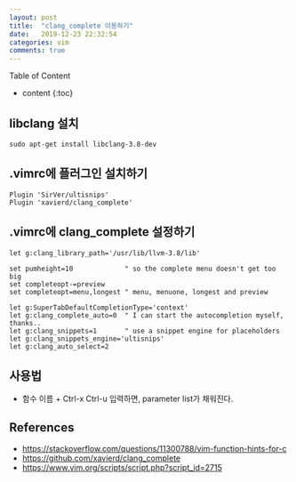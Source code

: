 ```yaml
---
layout: post
title:  "clang_complete 이용하기"
date:   2019-12-23 22:32:54
categories: vim
comments: true
---
```


Table of Content
* content
{:toc}

## libclang 설치

    sudo apt-get install libclang-3.8-dev

## .vimrc에 플러그인 설치하기

    Plugin 'SirVer/ultisnips'
    Plugin 'xavierd/clang_complete'

## .vimrc에 clang_complete 설정하기

    let g:clang_library_path='/usr/lib/llvm-3.8/lib'

    set pumheight=10             " so the complete menu doesn't get too big
    set completeopt-=preview
    set completeopt=menu,longest " menu, menuone, longest and preview

    let g:SuperTabDefaultCompletionType='context'
    let g:clang_complete_auto=0  " I can start the autocompletion myself, thanks..
    let g:clang_snippets=1       " use a snippet engine for placeholders
    let g:clang_snippets_engine='ultisnips'
    let g:clang_auto_select=2  

## 사용법
  - 함수 이름 + Ctrl-x Ctrl-u 입력하면, parameter list가 채워진다.

## References
  - https://stackoverflow.com/questions/11300788/vim-function-hints-for-c
  - https://github.com/xavierd/clang_complete
  - https://www.vim.org/scripts/script.php?script_id=2715

